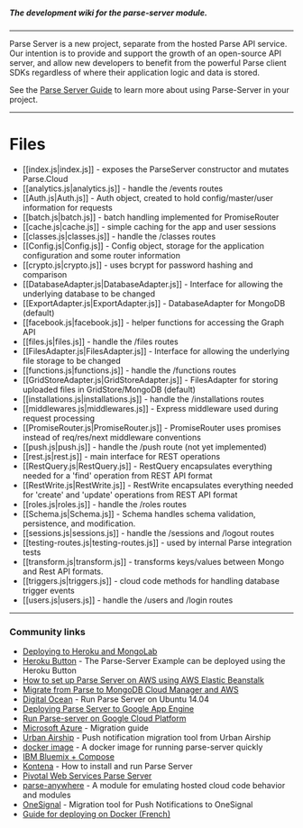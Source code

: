 ##### The development wiki for the parse-server module.

---

Parse Server is a new project, separate from the hosted Parse API service.  Our intention is to provide and support the growth of an open-source API server, and allow new developers to benefit from the powerful Parse client SDKs regardless of where their application logic and data is stored.

See the [Parse Server Guide](/ParsePlatform/parse-server/wiki/Parse-Server-Guide) to learn more about using Parse-Server in your project.

---

# Files

* [[index.js|index.js]] - exposes the ParseServer constructor and mutates Parse.Cloud
* [[analytics.js|analytics.js]] - handle the /events routes
* [[Auth.js|Auth.js]] - Auth object, created to hold config/master/user information for requests
* [[batch.js|batch.js]] - batch handling implemented for PromiseRouter
* [[cache.js|cache.js]] - simple caching for the app and user sessions
* [[classes.js|classes.js]] - handle the /classes routes
* [[Config.js|Config.js]] - Config object, storage for the application configuration and some router information
* [[crypto.js|crypto.js]] - uses bcrypt for password hashing and comparison
* [[DatabaseAdapter.js|DatabaseAdapter.js]] - Interface for allowing the underlying database to be changed
* [[ExportAdapter.js|ExportAdapter.js]] - DatabaseAdapter for MongoDB (default)
* [[facebook.js|facebook.js]] - helper functions for accessing the Graph API
* [[files.js|files.js]] - handle the /files routes
* [[FilesAdapter.js|FilesAdapter.js]] - Interface for allowing the underlying file storage to be changed
* [[functions.js|functions.js]] - handle the /functions routes
* [[GridStoreAdapter.js|GridStoreAdapter.js]] - FilesAdapter for storing uploaded files in GridStore/MongoDB (default)
* [[installations.js|installations.js]] - handle the /installations routes
* [[middlewares.js|middlewares.js]] - Express middleware used during request processing
* [[PromiseRouter.js|PromiseRouter.js]] - PromiseRouter uses promises instead of req/res/next middleware conventions
* [[push.js|push.js]] - handle the /push route (not yet implemented)
* [[rest.js|rest.js]] - main interface for REST operations
* [[RestQuery.js|RestQuery.js]] - RestQuery encapsulates everything needed for a 'find' operation from REST API format
* [[RestWrite.js|RestWrite.js]] - RestWrite encapsulates everything needed for 'create' and 'update' operations from REST API format
* [[roles.js|roles.js]] - handle the /roles routes
* [[Schema.js|Schema.js]] - Schema handles schema validation, persistence, and modification.
* [[sessions.js|sessions.js]] - handle the /sessions and /logout routes
* [[testing-routes.js|testing-routes.js]] - used by internal Parse integration tests
* [[transform.js|transform.js]] - transforms keys/values between Mongo and Rest API formats.
* [[triggers.js|triggers.js]] - cloud code methods for handling database trigger events
* [[users.js|users.js]] - handle the /users and /login routes

---

### Community links

* [Deploying to Heroku and MongoLab](https://github.com/ParsePlatform/parse-server/wiki/Deploying-Parse-Server#deploying-to-heroku-and-mongolab)
* [Heroku Button](https://github.com/ParsePlatform/parse-server-example) - The Parse-Server Example can be deployed using the Heroku Button
* [How to set up Parse Server on AWS using AWS Elastic Beanstalk](http://mobile.awsblog.com/post/TxCD57GZLM2JR/How-to-set-up-Parse-Server-on-AWS-using-AWS-Elastic-Beanstalk)
* [Migrate from Parse to MongoDB Cloud Manager and AWS](https://www.mongodb.com/migrate-from-parse-to-mongodb-cloud-manager-and-aws)
* [Digital Ocean](https://www.digitalocean.com/community/tutorials/how-to-run-parse-server-on-ubuntu-14-04) - Run Parse Server on Ubuntu 14.04
* [Deploying Parse Server to Google App Engine](https://medium.com/@justinbeckwith/deploying-parse-server-to-google-app-engine-6bc0b7451d50)
* [Run Parse-server on Google Cloud Platform](https://cloud.google.com/nodejs/resources/frameworks/parse-server)
* [Microsoft Azure](https://azure.microsoft.com/en-us/blog/azure-welcomes-parse-developers/) - Migration guide
* [Urban Airship](https://www.urbanairship.com/blog/announcing-urban-airships-parse-importer-tool) - Push notification migration tool from Urban Airship
* [docker image](https://hub.docker.com/r/instainer/parse-server) - A docker image for running parse-server quickly
* [IBM Bluemix + Compose](https://developer.ibm.com/clouddataservices/2016/01/29/parse-on-ibm-bluemix/)
* [Kontena](http://blog.kontena.io/how-to-install-and-run-private-parse-server-in-production/) - How to install and run Parse Server
* [Pivotal Web Services Parse Server](https://github.com/cf-platform-eng/pws-parse-server)
* [parse-anywhere](https://github.com/flovilmart/parse-anywhere) - A module for emulating hosted cloud code behavior and modules
* [OneSignal](https://onesignal.com/parse) - Migration tool for Push Notifications to OneSignal
* [Guide for deploying on Docker (French)](https://medium.com/@DidierFranc/parse-com-ferme-parse-s-ouvre-cd426118fbbd)